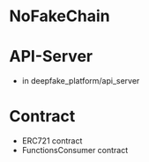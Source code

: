 # NoFakeChain

# API-Server
- in deepfake_platform/api_server
  
# Contract
- ERC721 contract
- FunctionsConsumer contract